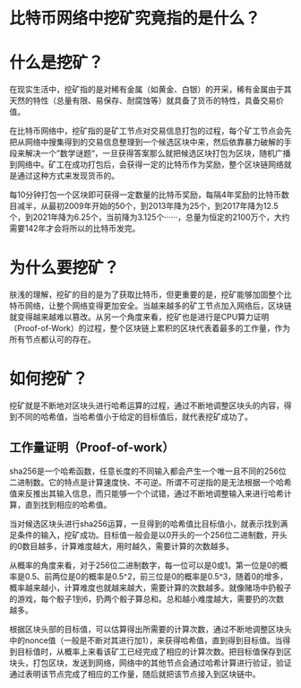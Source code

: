 
# 比特币网络中挖矿究竟指的是什么？


# 什么是挖矿？

在现实生活中，挖矿指的是对稀有金属（如黄金、白银）的开采，稀有金属由于其天然的特性（总量有限、易保存、耐腐蚀等）就具备了货币的特性，具备交易价值。

在比特币网络中，挖矿指的是矿工节点对交易信息打包的过程，每个矿工节点会先把从网络中搜集得到的交易信息整理到一个候选区块中来，然后依靠暴力破解的手段来解决一个”数学谜题“，一旦获得答案那么就把候选区块打包为区块，随机广播到网络中。矿工在成功打包后，会获得一定的比特币作为奖励，整个区块链网络就是通过这种方式来发现货币的。

每10分钟打包一个区块即可获得一定数量的比特币奖励，每隔4年奖励的比特币数目减半，从最初2009年开始的50个，到2013年降为25个，到2017年降为12.5个，到2021年降为6.25个，当前降为3.125个······，总量为恒定的2100万个，大约需要142年才会将所以的比特币发完。



# 为什么要挖矿？

肤浅的理解，挖矿的目的是为了获取比特币，但更重要的是，挖矿能够加固整个比特币网络，让整个网络变得更加安全。当越来越多的矿工节点加入网络后，区块链就变得越来越难以篡改。从另一个角度来看，挖矿也是进行是CPU算力证明（Proof-of-Work）的过程，整个区块链上累积的区块代表着最多的工作量，作为所有节点都认可的存在。



# 如何挖矿？




挖矿就是不断地对区块头进行哈希运算的过程，通过不断地调整区块头的内容，得到不同的哈希值，当哈希值小于给定的目标值后，就代表挖矿成功了。



## 工作量证明（Proof-of-work）


sha256是一个哈希函数，任意长度的不同输入都会产生一个唯一且不同的256位二进制数。它的特点是计算速度快、不可逆。所谓不可逆指的是无法根据一个哈希值来反推出其输入信息，而只能够一个个试错，通过不断地调整输入来进行哈希计算，直到找到相应的哈希值。

当对候选区块头进行sha256运算，一旦得到的哈希值比目标值小，就表示找到满足条件的输入，挖矿成功。目标值一般会是以0开头的一个256位二进制数，开头的0数目越多，计算难度越大，用时越久，需要计算的次数越多。

从概率的角度来看，对于256位二进制数字，每一位可以是0或1。第一位是0的概率是0.5、前两位是0的概率是0.5^2，前三位是0的概率是0.5^3，随着0的增多，概率越来越小，计算难度也就越来越大，需要计算的次数越多。就像赌场中扔骰子的游戏，每个骰子1到6，扔两个骰子算总和。总和越小难度越大，需要扔的次数越多。

根据区块头部的目标值，可以估算得出所需要的计算次数，通过不断地调整区块头中的nonce值（一般是不断对其进行加1），来获得哈希值，直到得到目标值。当得到目标值时，从概率上来看该矿工已经完成了相应的计算次数。把目标值保存到区块头，打包区块，发送到网络，网络中的其他节点会通过哈希计算进行验证，验证通过表明该节点完成了相应的工作量，随后就把该节点接入到区块链中。

